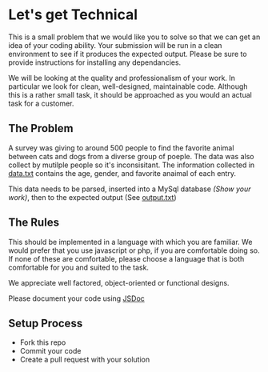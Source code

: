 # Let's get Technical

This is a small problem that we would like you to solve so that we can get an idea of your coding ability. Your submission will be run in a clean environment to see if it produces the expected output. Please be sure to provide instructions for installing any dependancies.

We will be looking at the quality and professionalism of your work. In particular we look for clean, well-designed, maintainable code. Although this is a rather small task, it should be approached as you would an actual task for a customer.

## The Problem
A survey was giving to around 500 people to find the favorite animal between cats and dogs from a diverse group of poeple. The data was also collect by mutilple people so it's inconsisitant. The information collected in [data.txt](data.txt) contains the age, gender, and favorite anaimal of each entry.

This data needs to be parsed, inserted into a MySql database *(Show your work)*, then to the expected output (See [output.txt](output.txt)) 

## The Rules
This should be implemented in a language with which you are familiar. We would prefer that you use javascript or php, if
you are comfortable doing so. If none of these are comfortable, please choose a language that is both comfortable for you and suited to the task.

We appreciate well factored, object-oriented or functional designs.

Please document your code using [JSDoc](http://usejsdoc.org/) 

## Setup Process
- Fork this repo
- Commit your code
- Create a pull request with your solution 
